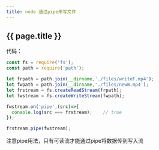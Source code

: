```yaml
---
title: node 通过pipe来写文件
---
```


## {{ page.title }}

代码：
```javascript
const fs = require('fs');
const path = require('path');

let frpath = path.join(__dirname,'./files/writeF.mp4');
let fwpath = path.join(__dirname,'./files/newW.mp4');
let frstream = fs.createReadStream(frpath);
let fwstream = fs.createWriteStream(fwpath);

fwstream.on('pipe',(src)=>{
  console.log(src === frstream);	// true
});

frstream.pipe(fwstream);
```

注意pipe用法，只有可读流才能通过pipe将数据传到写入流